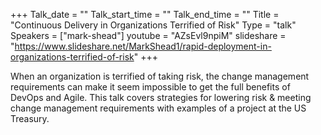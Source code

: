 +++
Talk_date = ""
Talk_start_time = ""
Talk_end_time = ""
Title = "Continuous Delivery in Organizations Terrified of Risk"
Type = "talk"
Speakers = ["mark-shead"]
youtube = "AZsEvl9npiM"
slideshare = "https://www.slideshare.net/MarkShead1/rapid-deployment-in-organizations-terrified-of-risk"
+++

When an organization is terrified of taking risk, the change management requirements can make it seem impossible to get the full benefits of DevOps and Agile. This talk covers strategies for lowering risk & meeting change management requirements with examples of a project at the US Treasury.
